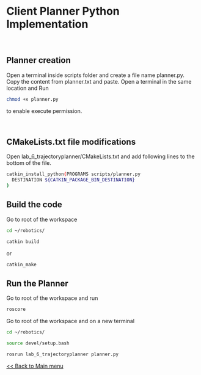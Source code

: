 # Client Planner Python Implementation

<br>

## Planner creation

Open a terminal inside scripts folder and create a file name planner.py.
Copy the content from planner.txt and paste. Open a terminal in the same location and Run

```sh
chmod +x planner.py
```

to enable execute permission.

<br>

## CMakeLists.txt file modifications

Open lab_6_trajectoryplanner/CMakeLists.txt and add following lines to the bottom of the file.

```sh
catkin_install_python(PROGRAMS scripts/planner.py
  DESTINATION ${CATKIN_PACKAGE_BIN_DESTINATION}
)

```

## Build the code 

Go to root of the workspace

```sh
cd ~/robotics/
```
```sh
catkin build
```
or
```sh
catkin_make
```

## Run the Planner

Go to root of the workspace and run

```sh
roscore
```

Go to root of the workspace and on a new terminal

```sh
cd ~/robotics/
```
```sh
source devel/setup.bash
```
```sh
rosrun lab_6_trajectoryplanner planner.py
```


[<< Back to Main menu](../README.md)